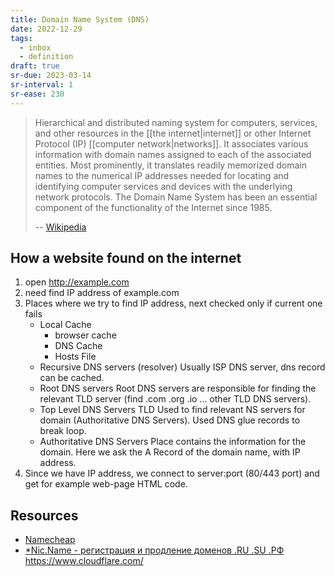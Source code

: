 ```yaml
---
title: Domain Name System (DNS)
date: 2022-12-29
tags:
  - inbox
  - definition
draft: true
sr-due: 2023-03-14
sr-interval: 1
sr-ease: 230
---
```


> Hierarchical and distributed naming system for computers, services, and other
> resources in the [[the internet|internet]] or other Internet
> Protocol (IP) [[computer network|networks]]. It associates
> various information with domain names assigned to each of the associated
> entities. Most prominently, it translates readily memorized domain names to
> the numerical IP addresses needed for locating and identifying computer
> services and devices with the underlying network protocols. The Domain Name
> System has been an essential component of the functionality of the Internet
> since 1985.
>
> -- [Wikipedia](https://en.wikipedia.org/wiki/Domain_Name_System)

## How a website found on the internet

1.  open <http://example.com>
2.  need find IP address of example.com
3.  Places where we try to find IP address, next checked only if current one
    fails
    - Local Cache
      - browser cache
      - DNS Cache
      - Hosts File
    - Recursive DNS servers (resolver) Usually ISP DNS server, dns record can be
      cached.
    - Root DNS servers Root DNS servers are responsible for finding the relevant
      TLD server (find .com .org .io ... other TLD DNS servers).
    - Top Level DNS Servers TLD Used to find relevant NS servers for domain
      (Authoritative DNS Servers). Used DNS glue records to break loop.
    - Authoritative DNS Servers Place contains the information for the domain.
      Here we ask the A Record of the domain name, with IP address.
4.  Since we have IP address, we connect to server:port (80/443 port) and get
    for example web-page HTML code.

## Resources

- [Namecheap](https://vivaldi.com/bk/namecheap-en-us)
- [\*Nic.Name - регистрация и продление доменов .RU .SU .РФ](https://www.regnic.name/)
  https://www.cloudflare.com/
